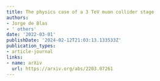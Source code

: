 ```yaml
---
title: The physics case of a 3 TeV muon collider stage
authors:
- Jorge de Blas
- ' others'
date: '2022-03-01'
publishDate: '2024-02-12T21:03:13.133533Z'
publication_types:
- article-journal
links:
- name: arXiv
  url: https://arxiv.org/abs/2203.07261
---
```

